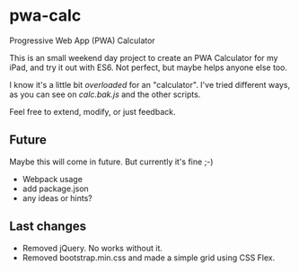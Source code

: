 # pwa-calc
Progressive Web App (PWA) Calculator

This is an small weekend day project to create an PWA Calculator for my iPad,
and try it out with ES6. Not perfect, but maybe helps anyone else too.

I know it's a little bit *overloaded* for an "calculator". 
I've tried different ways, as you can see on *calc.bak.js* and the other scripts.

Feel free to extend, modify, or just feedback.

## Future

Maybe this will come in future. But currently it's fine ;-)

* Webpack usage
* add package.json
* any ideas or hints?

## Last changes

* Removed jQuery. No works without it.
* Removed bootstrap.min.css and made a simple grid using CSS Flex.